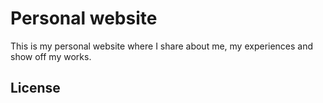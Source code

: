# Personal website

This is my personal website where I share about me, my experiences and show off my works.

**License**
------------